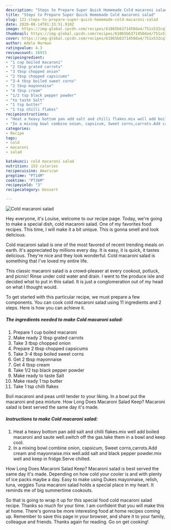 ```yaml
---
description: "Steps to Prepare Super Quick Homemade Cold macaroni salad"
title: "Steps to Prepare Super Quick Homemade Cold macaroni salad"
slug: 121-steps-to-prepare-super-quick-homemade-cold-macaroni-salad
date: 2020-08-14T01:33:51.910Z
image: https://img-global.cpcdn.com/recipes/61065b6371450da4/751x532cq70/cold-macaroni-salad-recipe-main-photo.jpg
thumbnail: https://img-global.cpcdn.com/recipes/61065b6371450da4/751x532cq70/cold-macaroni-salad-recipe-main-photo.jpg
cover: https://img-global.cpcdn.com/recipes/61065b6371450da4/751x532cq70/cold-macaroni-salad-recipe-main-photo.jpg
author: Adele Norman
ratingvalue: 4.3
reviewcount: 16915
recipeingredient:
- "1 cup boiled macaroni"
- "2 tbsp grated carrots"
- "3 tbsp chopped onion"
- "2 tbsp chopped capsicums"
- "3-4 tbsp boiled sweet corns"
- "2 tbsp mayonnaise"
- "4 tbsp cream"
- "1/2 tsp black pepper powder"
- "to taste Salt"
- "1 tsp butter"
- "1 tsp chilli flakes"
recipeinstructions:
- "Heat a heavy bottom pan add salt and chilli flakes.mix well add boiled macaroni and saute well.switch off the gas.take them in a bowl and keep cool."
- "In a mixing bowl combine onion, capsicum, Sweet corns,carrots.Add cream and mayonnaise.mix well.add salt and black pepper powder.mix well and keep in fridge.Serve chilled."
categories:
- Recipe
tags:
- cold
- macaroni
- salad

katakunci: cold macaroni salad 
nutrition: 153 calories
recipecuisine: American
preptime: "PT14M"
cooktime: "PT36M"
recipeyield: "3"
recipecategory: Dessert

---
```



![Cold macaroni salad](https://img-global.cpcdn.com/recipes/61065b6371450da4/751x532cq70/cold-macaroni-salad-recipe-main-photo.jpg)

Hey everyone, it's Louise, welcome to our recipe page. Today, we're going to make a special dish, cold macaroni salad. One of my favorites food recipes. This time, I will make it a bit unique. This is gonna smell and look delicious.

Cold macaroni salad is one of the most favored of recent trending meals on earth. It's appreciated by millions every day. It is easy, it is quick, it tastes delicious. They're nice and they look wonderful. Cold macaroni salad is something that I've loved my entire life.

This classic macaroni salad is a crowd-pleaser at every cookout, potluck, and picnic! Rinse under cold water and drain. I went to the produce isle and decided what to put in this salad. It is just a conglomeration out of my head on what I thought would.


To get started with this particular recipe, we must prepare a few components. You can cook cold macaroni salad using 11 ingredients and 2 steps. Here is how you can achieve it.

<!--inarticleads1-->

##### The ingredients needed to make Cold macaroni salad:

1. Prepare 1 cup boiled macaroni
1. Make ready 2 tbsp grated carrots
1. Take 3 tbsp chopped onion
1. Prepare 2 tbsp chopped capsicums
1. Take 3-4 tbsp boiled sweet corns
1. Get 2 tbsp mayonnaise
1. Get 4 tbsp cream
1. Take 1/2 tsp black pepper powder
1. Make ready to taste Salt
1. Make ready 1 tsp butter
1. Take 1 tsp chilli flakes


Boil macaroni and peas until tender to your liking. In a bowl put the macaroni and pea mixture. How Long Does Macaroni Salad Keep? Macaroni salad is best served the same day it&#39;s made. 

<!--inarticleads2-->

##### Instructions to make Cold macaroni salad:

1. Heat a heavy bottom pan add salt and chilli flakes.mix well add boiled macaroni and saute well.switch off the gas.take them in a bowl and keep cool.
1. In a mixing bowl combine onion, capsicum, Sweet corns,carrots.Add cream and mayonnaise.mix well.add salt and black pepper powder.mix well and keep in fridge.Serve chilled.


How Long Does Macaroni Salad Keep? Macaroni salad is best served the same day it&#39;s made. Depending on how cold your cooler is and with plenty of ice packs maybe a day. Easy to make using Dukes mayonnaise, relish, tuna, veggies Tuna macaroni salad holds a special place in my heart. It reminds me of big summertime cookouts. 

So that is going to wrap it up for this special food cold macaroni salad recipe. Thanks so much for your time. I am confident that you will make this at home. There's gonna be more interesting food at home recipes coming up. Remember to save this page in your browser, and share it to your family, colleague and friends. Thanks again for reading. Go on get cooking!
